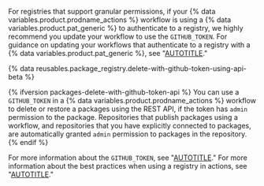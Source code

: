 For registries that support granular permissions, if your {% data variables.product.prodname_actions %} workflow is using a {% data variables.product.pat_generic %} to authenticate to a registry, we highly recommend you update your workflow to use the `GITHUB_TOKEN`. For guidance on updating your workflows that authenticate to a registry with a {% data variables.product.pat_generic %}, see "[AUTOTITLE](/packages/managing-github-packages-using-github-actions-workflows/publishing-and-installing-a-package-with-github-actions#upgrading-a-workflow-that-accesses-a-registry-using-a-personal-access-token)."

{% data reusables.package_registry.delete-with-github-token-using-api-beta %}

{% ifversion packages-delete-with-github-token-api %}
You can use a `GITHUB_TOKEN` in a {% data variables.product.prodname_actions %} workflow to delete or restore a packages using the REST API, if the token has `admin` permission to the package. Repositories that publish packages using a workflow, and repositories that you have explicitly connected to packages, are automatically granted `admin` permission to packages in the repository.
{% endif %}

For more information about the `GITHUB_TOKEN`, see "[AUTOTITLE](/actions/security-guides/automatic-token-authentication#using-the-github_token-in-a-workflow)." For more information about the best practices when using a registry in actions, see "[AUTOTITLE](/actions/security-guides/security-hardening-for-github-actions#considering-cross-repository-access)."
